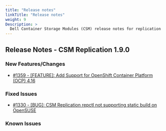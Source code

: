 ```yaml
---
title: "Release notes"
linkTitle: "Release notes"
weight: 9
Description: >
  Dell Container Storage Modules (CSM) release notes for replication
---
```


## Release Notes - CSM Replication 1.9.0












### New Features/Changes

- [#1359 - [FEATURE]: Add Support for OpenShift Container Platform (OCP) 4.16 ](https://github.com/dell/csm/issues/1359)

### Fixed Issues

- [#1330 - [BUG]: CSM Replication repctl not supporting static build on OpenSUSE](https://github.com/dell/csm/issues/1330)

### Known Issues
